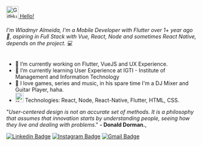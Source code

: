 <a href="https://github.com/wladmyralmeida"><img alt="GitHub" title="GitHub" height="32" width="32" src="https://raw.githubusercontent.com/peterthehan/peterthehan/master/assets/github.svg"> Hello!</a>
###### I'm Wladmyr Almeida, I'm a Mobile Developer with Flutter over 1+ year ago💙, aspiring in Full Stack with Vue, React, Node and sometimes React Native, depends on the project. 💻

- 🚀 I’m currently working on Flutter, VueJS and UX Experience.
- 👾 I’m currently learning User Experience at IGTI - Institute of Management and Information Technology
- 🎵 I love games, series and music, in his spare time I'm a DJ Mixer and Guitar Player, haha.
- <a href="https://ko-fi.com/peterthehan"><img alt="Ko-fi" title="Ko-fi" height="25" width="22" src="https://raw.githubusercontent.com/peterthehan/peterthehan/master/assets/ko-fi.svg"></a> Technologies: React, Node, React-Native, Flutter, HTML, CSS.

"*User-centered design is not an accurate set of methods. It is a philosophy that assumes that innovation starts by understanding people, seeing how they live and dealing with problems*."
**- Donald Dorman.**,

[![Linkedin Badge](https://img.shields.io/badge/-wladmyralmeida-blue?style=flat-square&logo=Linkedin&logoColor=white&link=https://www.linkedin.com/in/wladmyr-almeida-704b95bb/)](https://www.linkedin.com/in/wladmyr-almeida-704b95bb/)
[![Instagram Badge](https://img.shields.io/badge/-wladm1r-yellow?style=flat-square&logo=Instagram&logoColor=white&link=https://www.instagram.com/wladm1r/)](https://www.instagram.com/wladm1r/)
[![Gmail Badge](https://img.shields.io/badge/-wladmyralmeida@gmail.com-red?style=flat-square&logo=Gmail&logoColor=white&link=mailto:wladmyralmeida@gmail.com)](mailto:wladmyralmeida@gmail.com)
